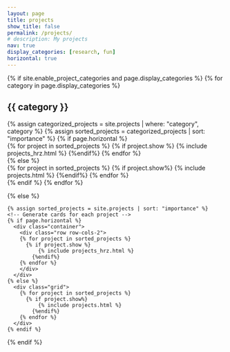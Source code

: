 ```yaml
---
layout: page
title: projects
show_title: false
permalink: /projects/
# description: My projects
nav: true
display_categories: [research, fun]
horizontal: true
---
```

<div class="projects">
  {% if site.enable_project_categories and page.display_categories %}
  <!-- Display categorized projects -->
    {% for category in page.display_categories %}
      <h2 class="category">{{ category }}</h2>
      {% assign categorized_projects = site.projects | where: "category", category %}
      {% assign sorted_projects = categorized_projects | sort: "importance" %}
      <!-- Generate cards for each project -->
      {% if page.horizontal %}
        <div class="container">
          <div class="row row-cols-2">
          {% for project in sorted_projects %}
            {% if project.show %}
              {% include projects_hrz.html %}
            {%endif%}
          {% endfor %}
          </div>
        </div>
      {% else %}
        <div class="grid">
          {% for project in sorted_projects %}
            {% if project.show%}
              {% include projects.html %}
            {%endif%}
          {% endfor %}
        </div>
      {% endif %}
    {% endfor %}

  {% else %}
  <!-- Display projects without categories -->
    {% assign sorted_projects = site.projects | sort: "importance" %}
    <!-- Generate cards for each project -->
    {% if page.horizontal %}
      <div class="container">
        <div class="row row-cols-2">
        {% for project in sorted_projects %}
          {% if project.show %}
              {% include projects_hrz.html %}
            {%endif%}
        {% endfor %}
        </div>
      </div>
    {% else %}
      <div class="grid">
        {% for project in sorted_projects %}
          {% if project.show%}
              {% include projects.html %}
            {%endif%}
        {% endfor %}
      </div>
    {% endif %}

  {% endif %}

</div>
